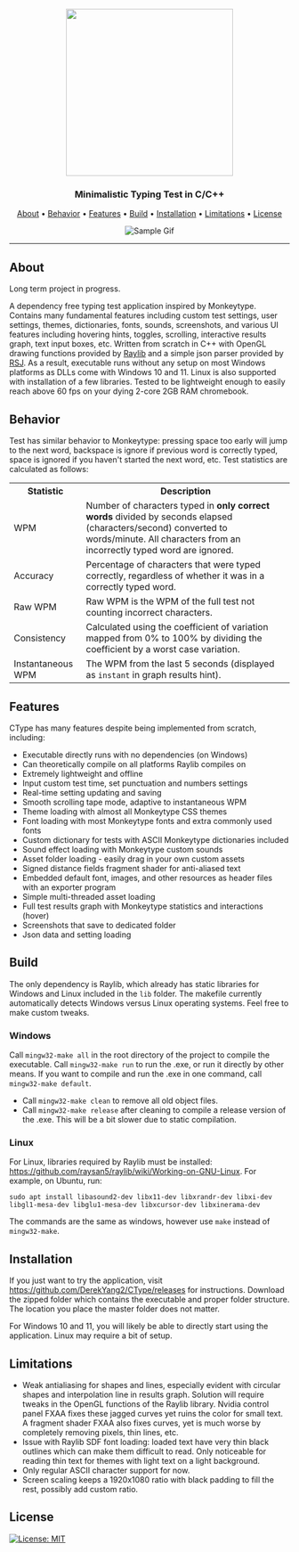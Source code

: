 <h1 align="center">
  <br>
  <a href="https://github.com/DerekYang2/CType"><img src="https://github.com/DerekYang2/CType/assets/115889767/0f7fd2d9-1161-46f4-8aa9-e1c6a3c2753f" width=300px></a>
</h1>

<h3 align="center">Minimalistic Typing Test in C/C++</h3>

<p align="center">
  <a href="#about">About</a> •
  <a href="#behavior">Behavior</a> •
  <a href="#features">Features</a> •
  <a href="#build">Build</a> •
  <a href="#installation">Installation</a> •
  <a href="#limitations">Limitations</a> •
  <a href="#license">License</a> 
</p>

<p align="center">
  <img src="./Sample.webp" alt="Sample Gif" />
</p>

---

## About 
Long term project in progress. 

A dependency free typing test application inspired by Monkeytype. Contains many fundamental features including custom test settings, user settings, themes, dictionaries, fonts, sounds, screenshots, and various UI features including hovering hints, toggles, scrolling, interactive results graph, text input boxes, etc. Written from scratch in C++ with OpenGL drawing functions provided by [Raylib](https://github.com/raysan5/raylib) and a simple json parser provided by [RSJ](https://github.com/subh83/RSJp-cpp). As a result, executable runs without any setup on most Windows platforms as DLLs come with Windows 10 and 11. Linux is also supported with installation of a few libraries. Tested to be lightweight enough to easily reach above 60 fps on your dying 2-core 2GB RAM chromebook.

## Behavior
Test has similar behavior to Monkeytype: pressing space too early will jump to the next word, backspace is ignore if previous word is correctly typed, space is ignored if you haven't started the next word, etc. Test statistics are calculated as follows:

<center>
<table>
  <tr>
    <th>Statistic</th>
    <th>Description</th>
  </tr>
  <tr>
    <td>WPM</td>
    <td>Number of characters typed in <strong>only correct words</strong> divided by seconds elapsed (characters/second) converted to words/minute. All characters from an incorrectly typed word are ignored.</td>
  </tr>
  <tr>
    <td>Accuracy</td>
    <td>Percentage of characters that were typed correctly, regardless  of whether it was in a correctly typed word.</td>
  </tr>
  <tr>
    <td>Raw WPM</td>
    <td>Raw WPM is the WPM of the full test not counting incorrect characters.</td>
  </tr>
  <tr>
    <td>Consistency</td>
    <td>Calculated using the coefficient of variation mapped from 0% to 100% by dividing the coefficient by a worst case variation.</td>
  </tr>
  <tr>
    <td>Instantaneous WPM</td>
    <td>The WPM from the last 5 seconds (displayed as <code>instant</code> in graph results hint).</td>
  </tr>
</table>
</center>

## Features
CType has many features despite being implemented from scratch, including:
- Executable directly runs with no dependencies (on Windows)
- Can theoretically compile on all platforms Raylib compiles on
- Extremely lightweight and offline
- Input custom test time, set punctuation and numbers settings
- Real-time setting updating and saving
- Smooth scrolling tape mode, adaptive to instantaneous WPM
- Theme loading with almost all Monkeytype CSS themes
- Font loading with most Monkeytype fonts and extra commonly used fonts
- Custom dictionary for tests with ASCII Monkeytype dictionaries included
- Sound effect loading with Monkeytype custom sounds
- Asset folder loading - easily drag in your own custom assets
- Signed distance fields fragment shader for anti-aliased text
- Embedded default font, images, and other resources as header files with an exporter program
- Simple multi-threaded asset loading
- Full test results graph with Monkeytype statistics and interactions (hover)
- Screenshots that save to dedicated folder
- Json data and setting loading 

## Build 
The only dependency is Raylib, which already has static libraries for Windows and Linux included in the `lib` folder. The makefile currently automatically detects Windows versus Linux operating systems. Feel free to make custom tweaks.

### Windows
Call `mingw32-make all` in the root directory of the project to compile the executable. Call `mingw32-make run` to run the .exe, or run it directly by other means. If you want to compile and run the .exe in one command, call `mingw32-make default`. 
- Call `mingw32-make clean` to remove all old object files.
- Call `mingw32-make release` after cleaning to compile a release version of the .exe. This will be a bit slower due to static compilation.

### Linux

For Linux, libraries required by Raylib must be installed:  https://github.com/raysan5/raylib/wiki/Working-on-GNU-Linux. For example, on Ubuntu, run:
```
sudo apt install libasound2-dev libx11-dev libxrandr-dev libxi-dev libgl1-mesa-dev libglu1-mesa-dev libxcursor-dev libxinerama-dev
```
The commands are the same as windows, however use `make` instead of `mingw32-make`.

## Installation
If you just want to try the application, visit https://github.com/DerekYang2/CType/releases for instructions. Download the zipped folder which contains the executable and proper folder structure. The location you place the master folder does not matter.

For Windows 10 and 11, you will likely be able to directly start using the application. Linux may require a bit of setup.

## Limitations
- Weak antialiasing for shapes and lines, especially evident with circular shapes and interpolation line in results graph. Solution will require tweaks in the OpenGL functions of the Raylib library. Nvidia control panel FXAA fixes these jagged curves yet ruins the color for small text. A fragment shader FXAA also fixes curves, yet is much worse by completely removing pixels, thin lines, etc. 
- Issue with Raylib SDF font loading: loaded text have very thin black outlines which can make them difficult to read. Only noticeable for reading thin text for themes with light text on a light background. 
- Only regular ASCII character support for now.
- Screen scaling keeps a 1920x1080 ratio with black padding to fill the rest, possibly add custom ratio.

## License
[![License: MIT](https://img.shields.io/badge/License-MIT-yellow.svg)](https://opensource.org/licenses/MIT)